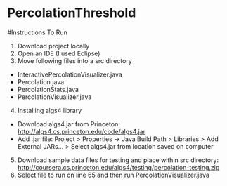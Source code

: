 # PercolationThreshold

#Instructions To Run
1. Download project locally
2. Open an IDE (I used Eclipse)
3. Move following files into a src directory
  * InteractivePercolationVisualizer.java
  * Percolation.java
  * PercolationStats.java
  * PercolationVisualizer.java
4. Installing algs4 library 
  * Download algs4.jar from Princeton: http://algs4.cs.princeton.edu/code/algs4.jar
  * Add .jar file: Project > Properties -> Java Build Path > Libraries > Add External JARs… > Select algs4.jar from location saved on computer
5. Download sample data files for testing and place within src directory: http://coursera.cs.princeton.edu/algs4/testing/percolation-testing.zip
6. Select file to run on line 65 and then run PercolationVisualizer.java
